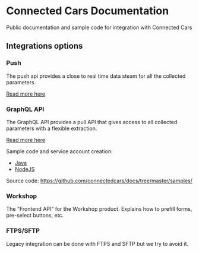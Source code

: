 # Connected Cars Documentation

Public documentation and sample code for integration with Connected Cars

## Integrations options

### Push

The push api provides a close to real time data steam for all the collected parameters.

[Read more here](./push.md)

### GraphQL API

The GraphQL API provides a pull API that gives access to all collected parameters with a flexible extraction.

[Read more here](https://api.connectedcars.io/graphql/graphiql/)

Sample code and service account creation:

* [Java](./samples/java/full-example/README.md)
* [NodeJS](./samples/node/README.md)

Source code: https://github.com/connectedcars/docs/tree/master/samples/

### Workshop

The "Frontend API" for the Workshop product. Explains how to prefill forms, pre-select buttons, etc.

### FTPS/SFTP

Legacy integration can be done with FTPS and SFTP but we try to avoid it.

